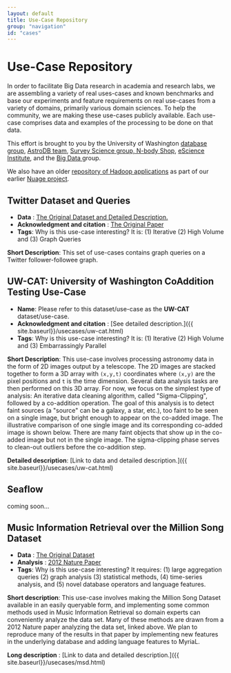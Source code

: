 ```yaml
---
layout: default
title: Use-Case Repository
group: "navigation"
id: "cases"
---
```


# Use-Case Repository

In order to facilitate Big Data research in academia and research labs, we are assembling a variety of real uses-cases and known benchmarks and base our experiments and feature requirements on real use-cases from a variety of domains, primarily various domain sciences. To help the community, we are making these use-cases publicly available. Each use-case comprises data and examples of the processing to be done on that data.

This effort is brought to you by the University of Washington [database group](http://db.cs.washington.edu), [AstroDB team](http://db.cs.washington.edu/astrodb/), [Survey Science group,](http://ssg.astro.washington.edu/home_ssg.shtml)[ N-body Shop](http://www-hpcc.astro.washington.edu/), [eScience Institute](http://escience.washington.edu/), and the [Big Data ](http://bigdata.cs.washington.edu)group.

We also have an older [repository of Hadoop applications](http://nuage.cs.washington.edu/repository.php) as part of our earlier [Nuage project](http://nuage.cs.washington.edu).

## Twitter Dataset and Queries

* **Data** : [The Original Dataset and Detailed Description.](https://an.kaist.ac.kr/traces/WWW2010.html)
* **Acknowledgment and citation** : [The Original Paper](https://an.kaist.ac.kr/~haewoon/papers/2010-www-twitter.pdf)
* **Tags**: Why is this use-case interesting? It is: (1) Iterative (2) High Volume and (3) Graph Queries

**Short Description**: This set of use-cases contains graph queries on a Twitter follower-followee graph. 

## UW-CAT: University of Washington CoAddition Testing Use-Case

* **Name**: Please refer to this dataset/use-case as the **UW-CAT** dataset/use-case.
* **Acknowledgment and citation** : [See detailed description.]({{ site.baseurl}}/usecases/uw-cat.html)
* **Tags**: Why is this use-case interesting? It is: (1) Iterative (2) High Volume and (3) Embarrassingly Parallel

**Short Description**: This use-case involves processing astronomy data in the form of 2D images output by a telescope. The 2D images are stacked together to form a 3D array with `(x,y,t)` coordinates where `(x,y)` are the pixel positions and `t` is the time dimension. Several data analysis tasks are then performed on this 3D array. For now, we focus on the simplest type of analysis: An iterative data cleaning algorithm, called "Sigma-Clipping", followed by a co-addition operation. The goal of this analysis is to detect faint sources (a "source" can be a galaxy, a star, etc.), too faint to be seen on a single image, but bright enough to appear on the co-added image. The illustrative comparison of one single image and its corresponding co-added image is shown below. There are many faint objects that show up in the co-added image but not in the single image. The sigma-clipping phase serves to clean-out outliers before the co-addition step.

**Detailed description**: [Link to data and detailed description.]({{ site.baseurl}}/usecases/uw-cat.html)

## Seaflow

coming soon...

## Music Information Retrieval over the Million Song Dataset

* **Data** : [The Original Dataset](http://labrosa.ee.columbia.edu/millionsong/)
* **Analysis** : [2012 Nature Paper](http://www.nature.com/srep/2012/120726/srep00521/full/srep00521.html)
* **Tags**: Why is this use-case interesting? It requires: (1) large aggregation queries (2) graph analysis (3) statistical methods, (4) time-series analysis, and (5) novel database operators and language features.

**Short description**: This use-case involves making the Million Song Dataset available in an easily queryable form, and implementing some common methods used in Music Information Retrieval so domain experts can conveniently analyze the data set. Many of these methods are drawn from a 2012 Nature paper analyzing the data set, linked above. We plan to reproduce many of the results in that paper by implementing new features in the underlying database and adding language features to MyriaL.

**Long description** : [Link to data and detailed description.]({{ site.baseurl}}/usecases/msd.html)
